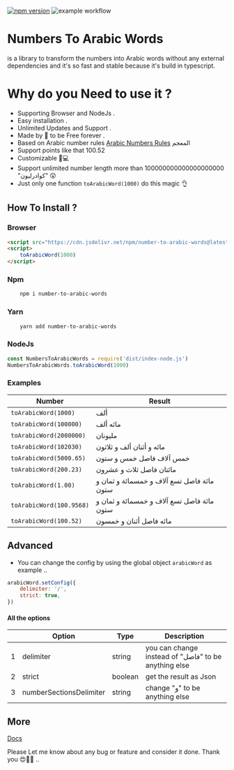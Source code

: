 [![npm version](https://badge.fury.io/js/number-to-arabic-words.svg)](https://badge.fury.io/js/number-to-arabic-words)
![example workflow](https://github.com/mahmoudshahin1111/numbers-to-arabic-words/actions/workflows/.github/workflows/test.yml/badge.svg)

# Numbers To Arabic Words
is a library to transform the numbers into Arabic words without any external dependencies and it's so fast and stable because it's build in typescript.

# Why do you Need to use it ?

-   Supporting Browser and NodeJs .
-   Easy installation .
-   Unlimited Updates and Support .
-   Made by 💖 to be Free forever .
-   Based on Arabic number rules [Arabic Numbers Rules](https://www.fluentarabic.net/numbers-in-arabic/) المعجم
-   Support points like that 100.52
-   Customizable 🎒💻
-   Support unlimited number length more than 100000000000000000000 "كوادرليون" 😲
-   Just only one function `toArabicWord(1000)` do this magic 👌

## How To Install ?
### Browser
```html
<script src="https://cdn.jsdelivr.net/npm/number-to-arabic-words@latest/dist/index.js"></script>
<script>
    toArabicWord(1000)
</script>
```
### Npm
```bash
    npm i number-to-arabic-words
```
### Yarn
```bash
    yarn add number-to-arabic-words
```
### NodeJs

```javascript
const NumbersToArabicWords = require('dist/index-node.js')
NumbersToArabicWords.toArabicWord(1000)
```

### Examples

| Number                   | Result                                     |
| ------------------------ | ------------------------------------------ |
| `toArabicWord(1000)`     | ألف                                        |
| `toArabicWord(100000)`   | مائه ألف                                   |
| `toArabicWord(2000000)`  | مليونان                                    |
| `toArabicWord(102030)`   | مائه و أثنان ألف و ثلاثون                  |
| `toArabicWord(5000.65)`  | خمس آلاف فاصل خمس و ستون                   |
| `toArabicWord(200.23)`   | مائتان فاصل ثلاث و عشرون                   |
| `toArabicWord(1.00)`     | مائة فاصل تسع آلاف و خمسمائة و ثمان و ستون |
| `toArabicWord(100.9568)` | مائة فاصل تسع آلاف و خمسمائة و ثمان و ستون |
| `toArabicWord(100.52)`   | مائه فاصل أثنان و خمسون                    |

## Advanced

-   You can change the config by using the global object `arabicWord` as example ..

```javascript
arabicWord.setConfig({
    delimiter: '/',
    strict: true,
})
```

#### All the options

|     | Option                  | Type    | Description                                          |
| --- | ----------------------- | ------- | ---------------------------------------------------- |
| 1   | delimiter               | string  | you can change instead of "فاصل" to be anything else |
| 2   | strict                  | boolean | get the result as Json                               |
| 3   | numberSectionsDelimiter | string  | change "و" to be anything else                       |

## More

[Docs](https://mahmoudshahin1111.github.io/numbers-to-arabic-words/)

Please Let me know about any bug or feature and consider it done.
Thank you 😍🚀💖 ..
